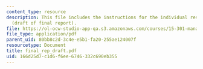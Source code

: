 ```yaml
---
content_type: resource
description: This file includes the instructions for the individual research project
  (draft of final report).
file: https://ol-ocw-studio-app-qa.s3.amazonaws.com/courses/15-301-managerial-psychology-laboratory-fall-2004/166d25d7c1d6f6ee6746332c690eb355_final_rep_draft.pdf
file_type: application/pdf
parent_uid: 80bb8c2d-3c4e-e5b1-fa20-255ae124007f
resourcetype: Document
title: final_rep_draft.pdf
uid: 166d25d7-c1d6-f6ee-6746-332c690eb355
---
```

